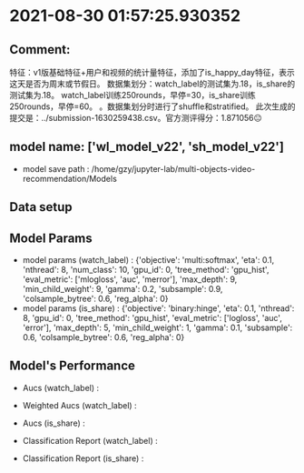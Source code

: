 # 2021-08-30 01:57:25.930352

## Comment: 
特征：v1版基础特征+用户和视频的统计量特征，添加了is_happy_day特征，表示这天是否为周末或节假日。
数据集划分：watch_label的测试集为.18，is_share的测试集为.18。
watch_label训练250rounds，早停=30，is_share训练250rounds，早停=60。
。数据集划分时进行了shuffle和stratified。
此次生成的提交是：../submission-1630259438.csv。官方测评得分：1.871056😐

## model name: ['wl_model_v22', 'sh_model_v22']
- model save path : /home/gzy/jupyter-lab/multi-objects-video-recommendation/Models

## Data setup

## Model Params
- model params (watch_label) : 
{'objective': 'multi:softmax', 'eta': 0.1, 'nthread': 8, 'num_class': 10, 'gpu_id': 0, 'tree_method': 'gpu_hist', 'eval_metric': ['mlogloss', 'auc', 'merror'], 'max_depth': 9, 'min_child_weight': 9, 'gamma': 0.2, 'subsample': 0.9, 'colsample_bytree': 0.6, 'reg_alpha': 0}
- model params (is_share) : 
{'objective': 'binary:hinge', 'eta': 0.1, 'nthread': 8, 'gpu_id': 0, 'tree_method': 'gpu_hist', 'eval_metric': ['logloss', 'auc', 'error'], 'max_depth': 5, 'min_child_weight': 1, 'gamma': 0.1, 'subsample': 0.6, 'colsample_bytree': 0.6, 'reg_alpha': 0}

## Model's Performance
- Aucs (watch_label) : 
- Weighted Aucs (watch_label) : 
- Aucs (is_share) : 
- Classification Report (watch_label) : 


- Classification Report (is_share) : 


